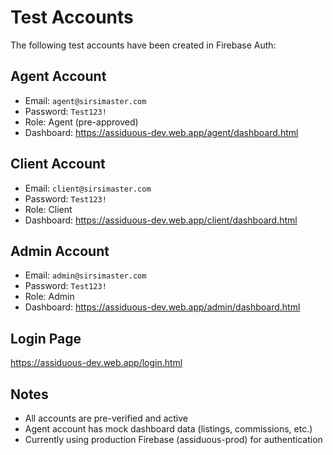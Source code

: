 # Test Accounts

The following test accounts have been created in Firebase Auth:

## Agent Account
- Email: `agent@sirsimaster.com`
- Password: `Test123!`
- Role: Agent (pre-approved)
- Dashboard: https://assiduous-dev.web.app/agent/dashboard.html

## Client Account
- Email: `client@sirsimaster.com`
- Password: `Test123!`
- Role: Client
- Dashboard: https://assiduous-dev.web.app/client/dashboard.html

## Admin Account
- Email: `admin@sirsimaster.com`
- Password: `Test123!`
- Role: Admin
- Dashboard: https://assiduous-dev.web.app/admin/dashboard.html

## Login Page
https://assiduous-dev.web.app/login.html

## Notes
- All accounts are pre-verified and active
- Agent account has mock dashboard data (listings, commissions, etc.)
- Currently using production Firebase (assiduous-prod) for authentication